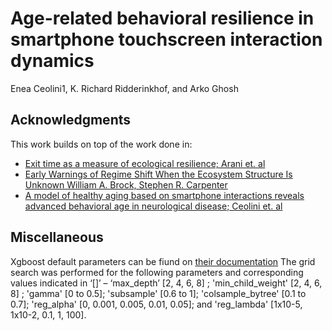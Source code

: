 # Age-related behavioral resilience in smartphone touchscreen interaction dynamics    

Enea Ceolini1, K. Richard Ridderinkhof, and Arko Ghosh


## Acknowledgments
This work builds on top of the work done in:
- [Exit time as a measure of ecological resilience; Arani et. al](https://www.science.org/doi/10.1126/science.aay4895) 
- [Early Warnings of Regime Shift When the Ecosystem Structure Is Unknown
William A. Brock, Stephen R. Carpenter](https://journals.plos.org/plosone/article?id=10.1371/journal.pone.0045586)
- [A model of healthy aging based on smartphone
interactions reveals advanced behavioral age in
neurological disease; Ceolini et. al](https://doi.org/10.1016/j.isci.2022.104792)

## Miscellaneous 

Xgboost default parameters can be fiund on [their documentation](https://xgboost.readthedocs.io/en/release_1.7.0/parameter.html) 
The grid search was performed for the following parameters and corresponding values indicated in ‘[]’ – ‘max_depth’ [2, 4, 6, 8] ;  'min_child_weight' [2, 4, 6, 8] ; 'gamma' [0 to 0.5]; 'subsample' [0.6 to 1]; 'colsample_bytree' [0.1 to 0.7]; 'reg_alpha' [0, 0.001, 0.005, 0.01, 0.05]; and 'reg_lambda' [1x10-5, 1x10-2, 0.1, 1, 100].
